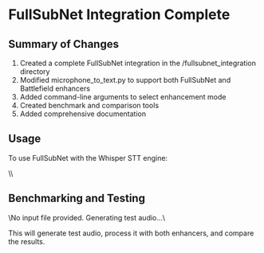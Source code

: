 # FullSubNet Integration Complete

## Summary of Changes

1. Created a complete FullSubNet integration in the /fullsubnet_integration directory
2. Modified microphone_to_text.py to support both FullSubNet and Battlefield enhancers
3. Added command-line arguments to select enhancement mode
4. Created benchmark and comparison tools
5. Added comprehensive documentation

## Usage

To use FullSubNet with the Whisper STT engine:

\\\

## Benchmarking and Testing

\\No input file provided. Generating test audio...\

This will generate test audio, process it with both enhancers, and compare the results.

